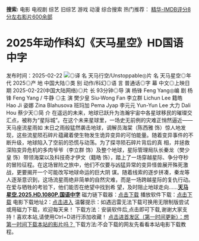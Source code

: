 **搜索:** 电影 电视剧 综艺 旧综艺 游戏 动漫 综合搜索 热门推荐： [精华-IMDB评分8分左右影片600余部](https://www.dytt8.com/html/gndy/jddy/20160320/50510.html)
# 2025年动作科幻《天马星空》HD国语中字
发布时间：2025-02-22 
![](https://img9.doubanio.com/view/photo/l_ratio_poster/public/p2918626641.jpg)◎译 名 天马行空/Unstoppable◎片 名 天马星空◎年 代 2025◎产 地 中国大陆◎类 别 动作/科幻◎语 言 普通话◎字 幕 中文◎上映日期 2025-02-22(中国大陆网络)◎片 长 93分钟◎导 演 杨锋 Feng Yang◎编 剧 杨锋 Feng Yang / 牛静 ◎主 演 樊少皇 Siu-Wong Fan 李立群 Lichun Lee 籍皓 Hao Ji 姿娜 Zina Blahusova 班玛加 Pema Jyap 李元元 Yun-Yun Lee 大力 Dali Hou 蔡少天◎简 介 在遥远的未来，地球已跃升为浩瀚宇宙中各星球移民的璀璨交汇点，被称为“星际城”。在这个未来星球里，一场史无前例的灾难正悄然逼近——天马座流星雨如 末日之雨般猛然袭击地球，调解员海棠（陈西雅 饰）惊人地发现，这些流星陨石碎片蕴藏着使生物发生诡异变异的可怕能量。随着变异事件的不断升级，地球陷入了空前的恐慌与动荡。为了探寻陨石碎片背后的真 相，并拯救深陷变异危机的多肉爷爷（李立群 饰）及整个地球，星际管理局队长秦龙（樊少皇 饰）带领海棠以及科技奇才伊文（籍皓 饰），踏上了一场穿越星际、争分夺秒的冒险征程。在这场冒险之旅中，他们不仅要与凶猛异常的变异怪兽展开殊死激战，更要揭开一个可能改写地球命运的巨大阴 谋。随着线索的逐步拼凑，秦龙等人逐渐意识到，这场流星雨绝非简单的自然灾难，而是一场跨越星际的复仇行动。在爱与牺牲的考验下，他们能否在绝望中找到希 望，及时阻止地球走向……[**天马星空.2025.HD.1080P.国语中字**](magnet:?xt=urn:btih:f037e6a4e6b25c1e219e7ec4ace1ec1fda288f6c&dn=%e9%98%b3%e5%85%89%e7%94%b5%e5%bd%b1dygod.org.%e5%a4%a9%e9%a9%ac%e6%98%9f%e7%a9%ba.2025.HD.1080P.%e5%9b%bd%e8%af%ad%e4%b8%ad%e5%ad%97.mkv&tr=udp%3a%2f%2ftracker.opentrackr.org%3a1337%2fannounce&tr=udp%3a%2f%2fexodus.desync.com%3a6969%2fannounce) 磁力链下载器：[点击下载](https://dygod.org/js/bt.htm "qBittorrent") 播放软件下载：[点击下载](https://dygod.org/js/player.htm "PotPlayer") 电影下载地址2：[点击进入](https://dygod.org/ "阳光电影") 温馨提示：如遇迅雷无法下载可换用无限制版尝试或用磁力下载，欢迎每天来！  下载方法：安装软件后,点击即可下载,谢谢大家支持！喜欢本站,请使用Ctrl+D进行添加收藏！ [点击进首发区（第一时间更新）：想第一时间下载本站的影片吗？ ](https://www.ygdy8.net/)下载方法:不会下载的网友先看看本站电影下载教程。